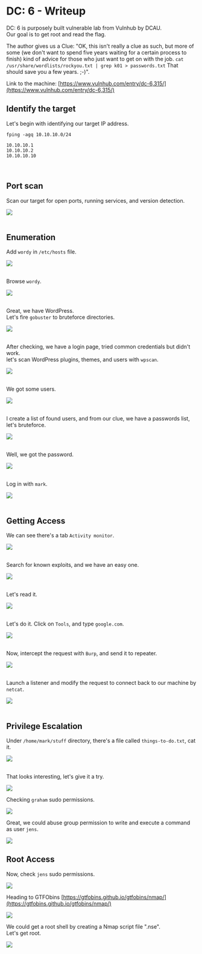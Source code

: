 # DC: 6 - Writeup 

DC: 6 is purposely built vulnerable lab from Vulnhub by DCAU.<br />
Our goal is to get root and read the flag.<br />

The author gives us a Clue: "OK, this isn't really a clue as such, but more of some (we don't want to spend five years waiting for a certain process to finish) kind of advice for those who just want to get on with the job. `cat /usr/share/wordlists/rockyou.txt | grep k01 > passwords.txt` That should save you a few years. ;-)".

Link to the machine: [https://www.vulnhub.com/entry/dc-6,315/](https://www.vulnhub.com/entry/dc-6,315/)
<br />

## Identify the target

Let's begin with identifying our target IP address.

```
fping -agq 10.10.10.0/24

10.10.10.1
10.10.10.2
10.10.10.10
```
<br />

## Port scan

Scan our target for open ports, running services, and version detection.

![](Pics/nmap.png)
<br />
<br />

## Enumeration

Add `wordy` in `/etc/hosts` file.

![](Pics/hosts.png)
<br />
<br />

Browse `wordy`.

![](Pics/web.png)
<br />
<br />

Great, we have WordPress.<br />
Let's fire `gobuster` to bruteforce directories.

![](Pics/gob.png)
<br />
<br />

After checking, we have a login page, tried common credentials but didn't work.<br />
let's scan WordPress plugins, themes, and users with `wpscan`.

![](Pics/wp.png)
<br />
<br />

We got some users.

![](Pics/users.png)
<br />
<br />


I create a list of found users, and from our clue, we have a passwords list, let's bruteforce.

![](Pics/wp2.png)
<br />
<br />

Well, we got the password.

![](Pics/wp3.png)
<br />
<br />

Log in with `mark`.

![](Pics/wp4.png)
<br />
<br />

## Getting Access

We can see there's a tab `Activity monitor`.

![](Pics/wp5.png)
<br />
<br />

Search for known exploits, and we have an easy one.

![](Pics/exp.png)
<br />
<br />

Let's read it.

![](Pics/exp2.png)
<br />
<br />

Let's do it. Click on `Tools`, and type `google.com`.

![](Pics/exp3.png)
<br />
<br />

Now, intercept the request with `Burp`, and send it to repeater.

![](Pics/exp4.png)
<br />
<br />

Launch a listener and modify the request to connect back to our machine by `netcat`.

![](Pics/shell.png)
<br />
<br />

## Privilege Escalation

Under `/home/mark/stuff` directory, there's a file called `things-to-do.txt`, cat it.

![](Pics/shell2.png)
<br />
<br />

That looks interesting, let's give it a try.

![](Pics/shell3.png)
<br />

Checking `graham` sudo permissions.

![](Pics/shell4.png)
<br />

Great, we could abuse group permission to write and execute a command as user `jens`.

![](Pics/shell5.png)
<br />

## Root Access

Now, check `jens` sudo permissions.

![](Pics/shell6.png)
<br />

Heading to GTFObins [https://gtfobins.github.io/gtfobins/nmap/](https://gtfobins.github.io/gtfobins/nmap/)

![](Pics/shell7.png)
<br />

We could get a root shell by creating a Nmap script file ".nse".<br />
Let's get root.

![](Pics/root.png)
<br />